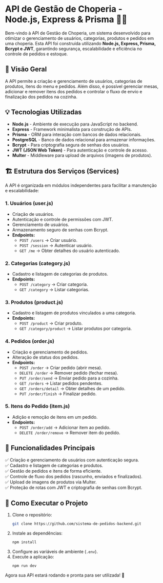 # API de Gestão de Choperia - Node.js, Express & Prisma 🍻🚀

Bem-vindo à API de Gestão de Choperia, um sistema desenvolvido para otimizar o gerenciamento de usuários, categorias, produtos e pedidos em uma choperia. Esta API foi construída utilizando **Node.js, Express, Prisma, Bcrypt e JWT**, garantindo segurança, escalabilidade e eficiência no controle de pedidos e estoque.

## 📌 Visão Geral
A API permite a criação e gerenciamento de usuários, categorias de produtos, itens do menu e pedidos. Além disso, é possível gerenciar mesas, adicionar e remover itens dos pedidos e controlar o fluxo de envio e finalização dos pedidos na cozinha.

## 💡 Tecnologias Utilizadas
- **Node.js** - Ambiente de execução para JavaScript no backend.
- **Express** - Framework minimalista para construção de APIs.
- **Prisma** - ORM para interação com bancos de dados relacionais.
- **PostgreSQL** - Banco de dados relacional para armazenar informações.
- **Bcrypt** - Para criptografia segura de senhas dos usuários.
- **JWT (JSON Web Token)** - Para autenticação e controle de acesso.
- **Multer** - Middleware para upload de arquivos (imagens de produtos).

## 🏗️ Estrutura dos Serviços (Services)
A API é organizada em módulos independentes para facilitar a manutenção e escalabilidade:

### 1. **Usuários (user.js)**
- Criação de usuários.
- Autenticação e controle de permissões com JWT.
- Gerenciamento de usuários.
- Armazenamento seguro de senhas com Bcrypt.
- **Endpoints:**
  - `POST /users` → Criar usuário.
  - `POST /session` → Autenticar usuário.
  - `GET /me` → Obter detalhes do usuário autenticado.

### 2. **Categorias (category.js)**
- Cadastro e listagem de categorias de produtos.
- **Endpoints:**
  - `POST /category` → Criar categoria.
  - `GET /category` → Listar categorias.

### 3. **Produtos (product.js)**
- Cadastro e listagem de produtos vinculados a uma categoria.
- **Endpoints:**
  - `POST /product` → Criar produto.
  - `GET /category/product` → Listar produtos por categoria.

### 4. **Pedidos (order.js)**
- Criação e gerenciamento de pedidos.
- Alteração de status dos pedidos.
- **Endpoints:**
  - `POST /order` → Criar pedido (abrir mesa).
  - `DELETE /order` → Remover pedido (fechar mesa).
  - `PUT /order/send` → Enviar pedido para a cozinha.
  - `GET /orders` → Listar pedidos pendentes.
  - `GET /orders/detail` → Obter detalhes de um pedido.
  - `PUT /order/finish` → Finalizar pedido.

### 5. **Itens do Pedido (item.js)**
- Adição e remoção de itens em um pedido.
- **Endpoints:**
  - `POST /order/add` → Adicionar item ao pedido.
  - `DELETE /order/remove` → Remover item do pedido.

## 🔧 Funcionalidades Principais
✅ Criação e gerenciamento de usuários com autenticação segura.  
✅ Cadastro e listagem de categorias e produtos.  
✅ Gestão de pedidos e itens de forma eficiente.  
✅ Controle de fluxo dos pedidos (rascunho, enviados e finalizados).  
✅ Upload de imagens de produtos via Multer.  
✅ Proteção de rotas com JWT e criptografia de senhas com Bcrypt.

## 🚀 Como Executar o Projeto
1. Clone o repositório:
   ```sh
   git clone https://github.com/sistema-de-pedidos-backend.git
   ```
2. Instale as dependências:
   ```sh
   npm install
   ```
3. Configure as variáveis de ambiente (`.env`).
4. Execute a aplicação:
   ```sh
   npm run dev
   ```

Agora sua API estará rodando e pronta para ser utilizada! 🎉

